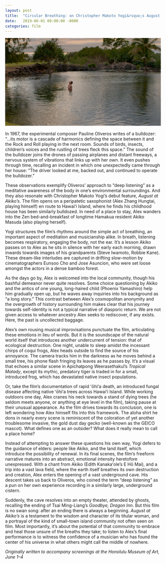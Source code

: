 ```yaml
---
layout: post
title:  "Circular Breathing: on Christopher Makoto Yogi&rsquo;s August at Akiko&rsquo;s"
date:   2019-06-01 00:00:00 -0000
categories: film
---
```

<a href="/assets/img/augustatakikos.jpg" data-lightbox="image-1" data-title="August at Akiko&rsquo;s (2018)">
  <img src="/assets/img/augustatakikos.jpg">
</a>

In 1967, the experimental composer Pauline Oliveros writes of a bulldozer: “…its motor is a cascade of harmonics defining the space between it and the Rock and Roll playing in the next room. Sounds of birds, insects, children&rsquo;s voices and the rustling of trees fleck this space.” The sound of the bulldozer joins the drones of passing airplanes and distant freeways, a nervous system of vibrations that links up with her own. It even pushes through time, recalling an incident in which one unexpectedly came through her house: “The driver looked at me, backed out, and continued to operate the bulldozer.”
<!--description-->

These observations exemplify Oliveros&rsquo; approach to “deep listening” as a meditative awareness of the body in one&rsquo;s environmental surroundings. And they also resonate with Christopher Makoto Yogi&rsquo;s debut feature, *August at Akiko&rsquo;s*. The film opens on a peripatetic saxophonist (Alex Zhang Hungtai, playing himself) en route to Hawaiʻi Island, where he finds his childhood house has been similarly bulldozed. In need of a place to stay, Alex wanders into the Zen bed-and-breakfast of longtime Hamakua resident Akiko Masuda (also playing herself).

Yogi structures the film&rsquo;s rhythms around the simple act of breathing, an important aspect of meditation and musicianship alike. In breath, listening becomes respiratory, engaging the body, not the ear. It&rsquo;s a lesson Akiko passes on to Alex as he sits in silence with her early each morning, drawn inwards towards images of his grandparents (Steve Iwamoto, Robbie Kane). These dream-like interludes are captured in drifting slow-motion by cinematographers Eunsoo Cho and Jose Asuncion, who were set loose amongst the actors in a dense bamboo forest.

As the days go by, Alex is welcomed into the local community, though his bashful demeanor never quite resolves. Some choice questioning by Akiko and the antics of one young, long-haired child (Phoenix Yamashiro) help him gradually open up, but he waves away inquiries into his background as “a long story.” This contrast between Alex&rsquo;s cosmopolitan anonymity and the overgrowth of history surrounding him makes clear that his journey towards self-identity is not a typical narrative of diasporic return. We are not given access to whatever ancestry Alex seeks to rediscover, if any exists. Here, the past is uncollected baggage.

Alex&rsquo;s own rousing musical improvisations punctuate the film, articulating these emotions in lieu of words. But it is the soundscape of the natural world itself that introduces another undercurrent of tension: that of ecological destruction. One night, unable to sleep amidst the incessant chirps of coqui frogs, Alex heads outside to find the source of his annoyance. The camera tracks him in the darkness as he moves behind a small tree, his phone flash fringing its leaves as he passes by. It&rsquo;s a visual that echoes a similar scene in Apichatpong Weerasethakul&rsquo;s *Tropical Malady*, except its mythic, predatory tiger is traded in for a small, introduced frog, which has devastated native insect populations.

Or, take the film&rsquo;s documentation of rapid ʻōhiʻa death, an introduced fungal disease affecting native ʻōhiʻa trees across Hawaiʻi Island. While working outdoors one day, Alex cranes his neck towards a stand of dying trees (he seldom meets anyone, or anything at eye level in the film), taking pause at their unusual appearance. As the film drives towards its conclusion, one is left wondering how Alex himself fits into this framework. The aloha shirt he dons in nearly every scene is reminiscent of the coloration of yet another troublesome invasive, the gold dust day gecko (well-known as the GEICO mascot). What defines one as an outsider? What does it really mean to call a place home?

Instead of attempting to answer these questions his own way, Yogi defers to the guidance of elders: people like Akiko, and the land itself, which introduce the possibility of renewal. In its final scenes, the film&rsquo;s freeform narrative matures into an abstract, emotional intensity heretofore unexpressed. With a chant from Akiko (Edith Kanakaʻole&rsquo;s E Hō Mai), and a trip into a vast lava field, where the earth itself breathes its own destruction and creation, Alex enters the opening of a vast underground cave. His descent takes us back to Oliveros, who coined the term “deep listening” as a pun on her own experience recording in a similarly large, underground cistern.

Suddenly, the cave resolves into an empty theater, attended by ghosts, recalling the ending of Tsai Ming-Liang&rsquo;s *Goodbye, Dragon Inn*. But this film is no swan song: after an ending there is always a beginning. *August at Akiko&rsquo;s* is a testament to the wisdom and character of its titular woman, and a portrayal of the kind of small-town island community not often seen on film. Most importantly, it&rsquo;s about the potential of that community to embrace and heal those unsure of the breaths they take; to listen to Alex&rsquo;s final performance is to witness the confidence of a musician who has found the center of his universe in what others might call the middle of nowhere.

*Originally written to accompany screenings at the Honolulu Museum of Art, June 1–4*
